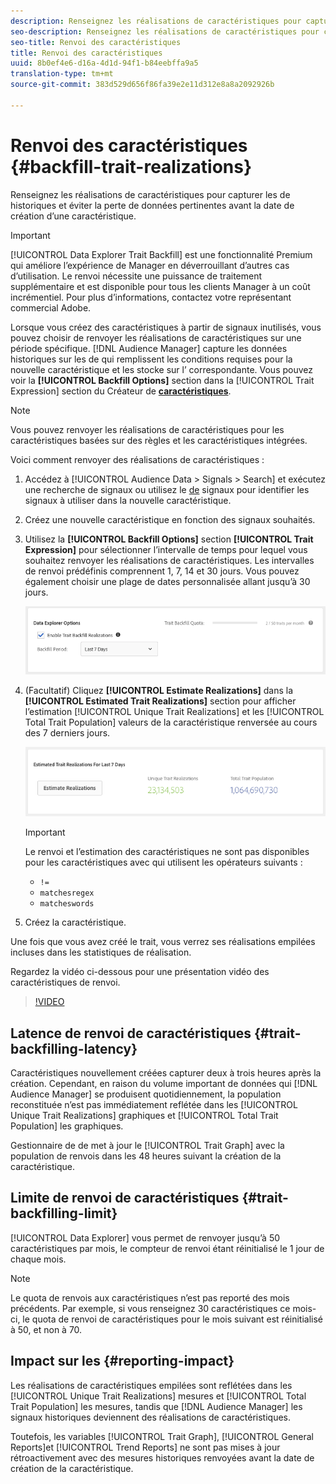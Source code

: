 ```yaml
---
description: Renseignez les réalisations de caractéristiques pour capturer les  de  historiques et éviter la perte de données pertinentes avant la date de création d’une caractéristique.
seo-description: Renseignez les réalisations de caractéristiques pour capturer les  de  historiques et éviter la perte de données pertinentes avant la date de création d’une caractéristique.
seo-title: Renvoi des caractéristiques
title: Renvoi des caractéristiques
uuid: 8b0ef4e6-d16a-4d1d-94f1-b84eebffa9a5
translation-type: tm+mt
source-git-commit: 383d529d656f86fa39e2e11d312e8a8a2092926b

---
```



# Renvoi des caractéristiques {#backfill-trait-realizations}

Renseignez les réalisations de caractéristiques pour capturer les  de  historiques et éviter la perte de données pertinentes avant la date de création d’une caractéristique.

>[!IMPORTANT]
>
> [!UICONTROL Data Explorer Trait Backfill] est une fonctionnalité Premium qui améliore l’expérience  de  Manager en déverrouillant d’autres cas d’utilisation. Le renvoi nécessite une puissance de traitement supplémentaire et est disponible pour tous les clients   Manager à un coût incrémentiel. Pour plus d’informations, contactez votre représentant commercial Adobe.

Lorsque vous créez des caractéristiques à partir de signaux inutilisés, vous pouvez choisir de renvoyer les réalisations de caractéristiques sur une période spécifique. [!DNL Audience Manager] capture les données historiques sur les  de  qui remplissent les conditions requises pour la nouvelle caractéristique et les stocke sur l’ correspondante. Vous pouvez voir la **[!UICONTROL Backfill Options]** section dans la [!UICONTROL Trait Expression] section du Créateur de **[caractéristiques](../../features/traits/about-trait-builder.md)**.

>[!NOTE]
>
>Vous pouvez renvoyer les réalisations de caractéristiques pour les caractéristiques basées sur des règles et les caractéristiques intégrées.

Voici comment renvoyer des réalisations de caractéristiques :

1. Accédez à [!UICONTROL Audience Data > Signals > Search] et exécutez une recherche de signaux ou utilisez le [de](../../features/data-explorer/data-explorer-signals-dashboard.md) signaux pour identifier les signaux à utiliser dans la nouvelle caractéristique.
1. Créez une nouvelle caractéristique en fonction des signaux souhaités.
1. Utilisez la **[!UICONTROL Backfill Options]** section **[!UICONTROL Trait Expression]** pour sélectionner l’intervalle de temps pour lequel vous souhaitez renvoyer les réalisations de caractéristiques. Les intervalles de renvoi prédéfinis comprennent 1, 7, 14 et 30 jours. Vous pouvez également choisir une plage de dates personnalisée allant jusqu’à 30 jours.

   ![trait-renvoi](assets/signals-trait-backfill.png)

1. (Facultatif) Cliquez **[!UICONTROL Estimate Realizations]** dans la **[!UICONTROL Estimated Trait Realizations]** section pour afficher l’estimation [!UICONTROL Unique Trait Realizations] et les [!UICONTROL Total Trait Population] valeurs de la caractéristique renversée au cours des 7 derniers jours.

   ![estimation-caractéristiques-réalisations](assets/estimate-trait-realizations.png)

   >[!IMPORTANT]
   >
   >Le renvoi et l’estimation des caractéristiques ne sont pas disponibles pour les caractéristiques avec   qui utilisent les opérateurs suivants :
   >    * `!=`
   >    * `matchesregex`
   >    * `matcheswords`

1. Créez la caractéristique.

Une fois que vous avez créé le trait, vous verrez ses réalisations empilées incluses dans les statistiques de réalisation.

Regardez la vidéo ci-dessous pour une présentation vidéo des caractéristiques de renvoi.

>[!VIDEO](https://video.tv.adobe.com/v/25169/)

## Latence de renvoi de caractéristiques {#trait-backfilling-latency}

Caractéristiques nouvellement créées  capturer  deux à trois heures après la création. Cependant, en raison du volume important de données qui [!DNL Audience Manager] se produisent quotidiennement, la population reconstituée n’est pas immédiatement reflétée dans les [!UICONTROL Unique Trait Realizations] graphiques et [!UICONTROL Total Trait Population] les graphiques.

 Gestionnaire de  de met à jour le [!UICONTROL Trait Graph] avec la population de renvois dans les 48 heures suivant la création de la caractéristique.

## Limite de renvoi de caractéristiques {#trait-backfilling-limit}

[!UICONTROL Data Explorer] vous permet de renvoyer jusqu’à 50 caractéristiques par mois, le compteur de renvoi étant réinitialisé le 1 jour de chaque mois.

>[!NOTE]
>
>Le quota de renvois aux caractéristiques n’est pas reporté des mois précédents. Par exemple, si vous renseignez 30 caractéristiques ce mois-ci, le quota de renvoi de caractéristiques pour le mois suivant est réinitialisé à 50, et non à 70.

## Impact sur les {#reporting-impact}

Les réalisations de caractéristiques empilées sont reflétées dans les [!UICONTROL Unique Trait Realizations] mesures et [!UICONTROL Total Trait Population] les mesures, tandis que [!DNL Audience Manager] les signaux historiques deviennent des réalisations de caractéristiques.

Toutefois, les variables [!UICONTROL Trait Graph], [!UICONTROL General Reports]et [!UICONTROL Trend Reports] ne sont pas mises à jour rétroactivement avec des mesures historiques renvoyées avant la date de création de la caractéristique.